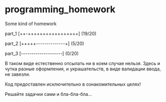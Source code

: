 # programming_homework
Some kind of homework

part_1
[++-+++++++++++++++++] (19/20)

part_2
[+++++--------------+] (5/20)

part_3
[--------------------] (0/20)

В таком виде естественно отсылать ни в коем случае нельзя. Здесь и чутка разные оформления, и украшательств, в виде валидации ввода, не завезли.

Код предоставлен исключительно в ознакомительных целях!

Решайте задачки сами и бла-бла-бла...
